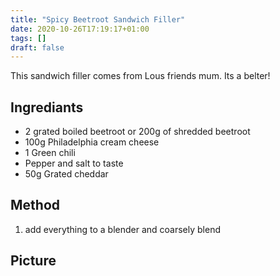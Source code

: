 ```yaml
---
title: "Spicy Beetroot Sandwich Filler"
date: 2020-10-26T17:19:17+01:00
tags: []
draft: false
---
```


This sandwich filler comes from Lous friends mum. Its a belter!

## Ingrediants 

* 2 grated boiled beetroot or 200g of shredded beetroot
* 100g Philadelphia cream cheese
* 1 Green chili
* Pepper and salt to taste
* 50g Grated cheddar

## Method 

1. add everything to a blender and coarsely blend


## Picture 


